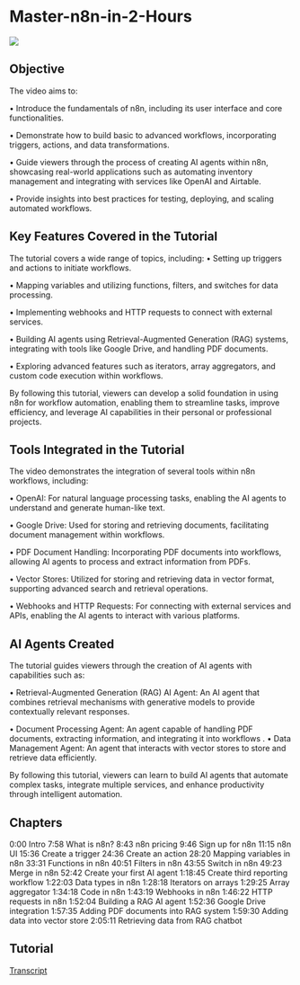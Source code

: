 # Master-n8n-in-2-Hours
<a href="https://www.youtube.com/watch?v=AURnISajubk&list=WL&index=1&t=4724s"><img src="https://img.shields.io/badge/-YouTube-0072b1?&style=for-the-badge&logo=YouTube&logoColor=white" /></a>

## Objective
The video aims to:

•	Introduce the fundamentals of n8n, including its user interface and core functionalities.

•	Demonstrate how to build basic to advanced workflows, incorporating triggers, actions, and data transformations.

•	Guide viewers through the process of creating AI agents within n8n, showcasing real-world applications such as automating inventory management and integrating with services like OpenAI and Airtable.

•	Provide insights into best practices for testing, deploying, and scaling automated workflows.

## Key Features Covered in the Tutorial
The tutorial covers a wide range of topics, including:
•	Setting up triggers and actions to initiate workflows.

•	Mapping variables and utilizing functions, filters, and switches for data processing.

•	Implementing webhooks and HTTP requests to connect with external services.

•	Building AI agents using Retrieval-Augmented Generation (RAG) systems, integrating with tools like Google Drive, and handling PDF documents.

•	Exploring advanced features such as iterators, array aggregators, and custom code execution within workflows.

By following this tutorial, viewers can develop a solid foundation in using n8n for workflow automation, enabling them to streamline tasks, improve efficiency, and leverage AI capabilities in their personal or professional projects.


## Tools Integrated in the Tutorial
The video demonstrates the integration of several tools within n8n workflows, including:

•	OpenAI: For natural language processing tasks, enabling the AI agents to understand and generate human-like text.

•	Google Drive: Used for storing and retrieving documents, facilitating document management within workflows.

•	PDF Document Handling: Incorporating PDF documents into workflows, allowing AI agents to process and extract information from PDFs.

•	Vector Stores: Utilized for storing and retrieving data in vector format, supporting advanced search and retrieval operations.

•	Webhooks and HTTP Requests: For connecting with external services and APIs, enabling the AI agents to interact with various platforms.

## AI Agents Created
The tutorial guides viewers through the creation of AI agents with capabilities such as:

•	Retrieval-Augmented Generation (RAG) AI Agent: An AI agent that combines retrieval mechanisms with generative models to provide contextually relevant responses.

•	Document Processing Agent: An agent capable of handling PDF documents, extracting information, and integrating it into workflows
.
•	Data Management Agent: An agent that interacts with vector stores to store and retrieve data efficiently.

By following this tutorial, viewers can learn to build AI agents that automate complex tasks, integrate multiple services, and enhance productivity through intelligent automation.



## Chapters
0:00 Intro
7:58 What is n8n?
8:43 n8n pricing
9:46 Sign up for n8n
11:15 n8n UI
15:36 Create a trigger
24:36 Create an action
28:20 Mapping variables in n8n
33:31 Functions in n8n
40:51 Filters in n8n
43:55 Switch in n8n
49:23 Merge in n8n
52:42 Create your first AI agent
1:18:45 Create third reporting workflow
1:22:03 Data types in n8n
1:28:18 Iterators on arrays 
1:29:25 Array aggregator
1:34:18 Code in n8n
1:43:19 Webhooks in n8n
1:46:22 HTTP requests in n8n
1:52:04 Building a RAG AI agent
1:52:36 Google Drive integration 
1:57:35 Adding PDF documents into RAG system
1:59:30 Adding data into vector store
2:05:11 Retrieving data from RAG chatbot








## Tutorial
<a href="">Transcript</a>

